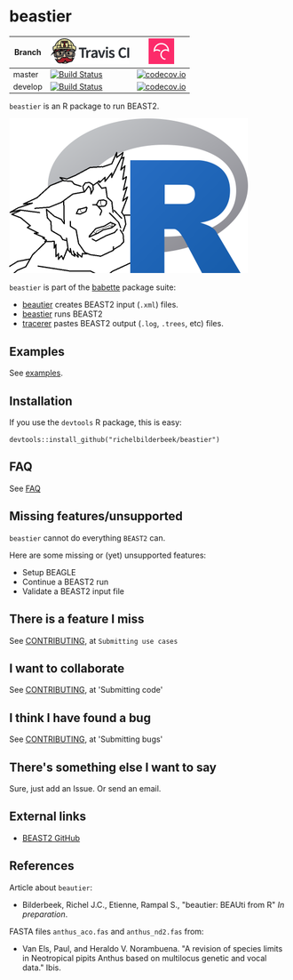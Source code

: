 # beastier

Branch|[![Travis CI logo](pics/TravisCI.png)](https://travis-ci.org)|[![Codecov logo](pics/Codecov.png)](https://www.codecov.io)
---|---|---
master|[![Build Status](https://travis-ci.org/richelbilderbeek/beastier.svg?branch=master)](https://travis-ci.org/richelbilderbeek/beastier)|[![codecov.io](https://codecov.io/github/richelbilderbeek/beastier/coverage.svg?branch=master)](https://codecov.io/github/richelbilderbeek/beastier/branch/master)
develop|[![Build Status](https://travis-ci.org/richelbilderbeek/beastier.svg?branch=develop)](https://travis-ci.org/richelbilderbeek/beastier)|[![codecov.io](https://codecov.io/github/richelbilderbeek/beastier/coverage.svg?branch=develop)](https://codecov.io/github/richelbilderbeek/beastier/branch/develop)

`beastier` is an R package to run BEAST2.

![beastier logo](pics/beastier_logo.png)

`beastier` is part of the [babette](https://github.com/richelbilderbeek/babette) package suite:

 * [beautier](https://github.com/richelbilderbeek/beautier) creates BEAST2 input (`.xml`) files.
 * [beastier](https://github.com/richelbilderbeek/beastier) runs BEAST2
 * [tracerer](https://github.com/richelbilderbeek/tracerer) pastes BEAST2 output (`.log`, `.trees`, etc) files.

## Examples

See [examples](examples.md).

## Installation

If you use the `devtools` R package, this is easy:

```
devtools::install_github("richelbilderbeek/beastier")
```

## FAQ

See [FAQ](Faq.md)


## Missing features/unsupported

`beastier` cannot do everything `BEAST2` can. 

Here are some missing or (yet) unsupported features:

 * Setup BEAGLE
 * Continue a BEAST2 run
 * Validate a BEAST2 input file

## There is a feature I miss

See [CONTRIBUTING](CONTRIBUTING.md), at `Submitting use cases`

## I want to collaborate

See [CONTRIBUTING](CONTRIBUTING.md), at 'Submitting code'

## I think I have found a bug

See [CONTRIBUTING](CONTRIBUTING.md), at 'Submitting bugs' 

## There's something else I want to say

Sure, just add an Issue. Or send an email.

## External links

 * [BEAST2 GitHub](https://github.com/CompEvol/beast2)

## References

Article about `beautier`:

 * Bilderbeek, Richel J.C., Etienne, Rampal S., "beautier: BEAUti from R" *In preparation*.

FASTA files `anthus_aco.fas` and `anthus_nd2.fas` from:
 
 * Van Els, Paul, and Heraldo V. Norambuena. "A revision of species limits in Neotropical pipits Anthus based on multilocus genetic and vocal data." Ibis.

